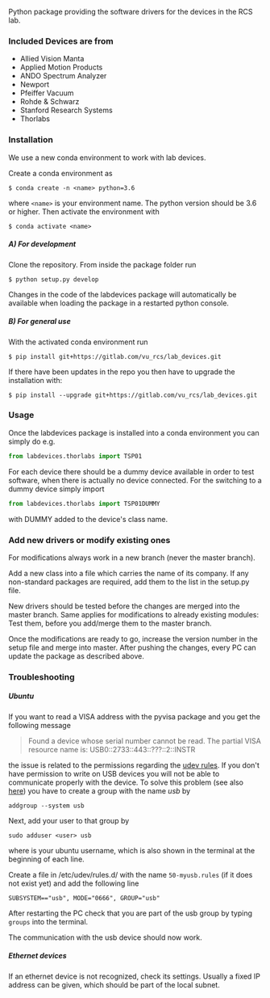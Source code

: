 Python package providing the software drivers for the devices in the RCS lab.

### Included Devices are from

- Allied Vision Manta
- Applied Motion Products
- ANDO Spectrum Analyzer
- Newport
- Pfeiffer Vacuum
- Rohde & Schwarz
- Stanford Research Systems
- Thorlabs

### Installation

We use a new conda environment to work with lab devices.

Create a conda environment as

```
$ conda create -n <name> python=3.6
```

where `<name>` is your environment name. The python version should be 3.6 or higher. Then activate the environment with

```
$ conda activate <name>
```

##### A) For development

Clone the repository. From inside the package folder run

```
$ python setup.py develop
```

 Changes in the code of the labdevices package will automatically be available when loading the package in a restarted python console.

##### B) For general use

With the activated conda environment run

```
$ pip install git+https://gitlab.com/vu_rcs/lab_devices.git
```

If there have been updates in the repo you then have to upgrade the installation with:

```
$ pip install --upgrade git+https://gitlab.com/vu_rcs/lab_devices.git
```

### Usage

Once the labdevices package is installed into a conda environment you can simply do e.g.

```python
from labdevices.thorlabs import TSP01
```

For each device there should be a dummy device available in order to test software, when there is actually no device connected. For the switching to a dummy device simply import

```python
from labdevices.thorlabs import TSP01DUMMY
```

with DUMMY added to the device's class name.

### Add new drivers or modify existing ones

For modifications always work in a new branch (never the master branch).

Add a new class into a file which carries the name of its company. If any non-standard packages are required, add them to the list in the setup.py file.

New drivers should be tested before the changes are merged into the master branch. Same applies for modifications to already existing modules: Test them, before you add/merge them to the master branch.

Once the modifications are ready to go, increase the version number in the setup file and merge into master. After pushing the changes, every PC can update the package as described above.

### Troubleshooting

##### Ubuntu

If you want to read a VISA address with the pyvisa package and you get the following message

> Found a device whose serial number cannot be read. The partial VISA resource name is: USB0::2733::443::???::2::INSTR

the issue is related to the permissions regarding the [udev rules](https://www.thegeekdiary.com/beginners-guide-to-udev-in-linux/). If you don't have permission to write on USB devices you will not be able to communicate properly with the device. To solve this problem  (see also [here](http://manpages.ubuntu.com/manpages/bionic/man3/Device::USB::FAQ.3pm.html)) you have to create a group with the name *usb* by

```
addgroup --system usb
```

Next, add your user to that group by

```
sudo adduser <user> usb
```

where <user> is your ubuntu username, which is also shown in the terminal at the beginning of each line.

Create a file in /etc/udev/rules.d/ with the name `50-myusb.rules` (if it does not exist yet) and add the following line

```
SUBSYSTEM=="usb", MODE="0666", GROUP="usb"
```

After restarting the PC check that you are part of the usb group by typing `groups` into the terminal.

The communication with the usb device should now work.

##### Ethernet devices

If an ethernet device is not recognized, check its settings. Usually a fixed IP address can be given, which should be part of the local subnet.